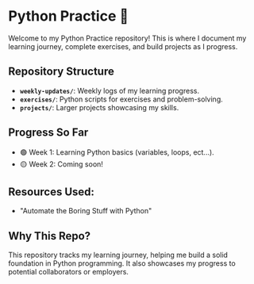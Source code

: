 # Python Practice 🐍

Welcome to my Python Practice repository! This is where I document my learning journey, complete exercises, and build projects as I progress.

## Repository Structure
- **`weekly-updates/`**: Weekly logs of my learning progress.
- **`exercises/`**: Python scripts for exercises and problem-solving.
- **`projects/`**: Larger projects showcasing my skills.

## Progress So Far
- 🟢 Week 1: Learning Python basics (variables, loops, ect...).  
- 🟡 Week 2: Coming soon!  

## Resources Used:  
- "Automate the Boring Stuff with Python"

## Why This Repo?
This repository tracks my learning journey, helping me build a solid foundation in Python programming. It also showcases my progress to potential collaborators or employers.
